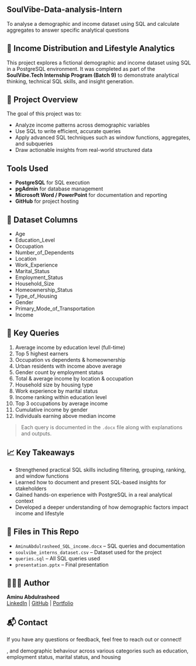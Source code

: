 ## SoulVibe-Data-analysis-Intern
 To analyse a demographic and income dataset using SQL and calculate aggregates to answer specific analytical questions

## 🧠 Income Distribution and Lifestyle Analytics

This project explores a fictional demographic and income dataset using SQL in a PostgreSQL environment. It was completed as part of the **SoulVibe.Tech Internship Program (Batch 9)** to demonstrate analytical thinking, technical SQL skills, and insight generation.

## 📁 Project Overview

The goal of this project was to:
- Analyze income patterns across demographic variables
- Use SQL to write efficient, accurate queries
- Apply advanced SQL techniques such as window functions, aggregates, and subqueries
- Draw actionable insights from real-world structured data

##  Tools Used

- **PostgreSQL** for SQL execution
- **pgAdmin** for database management
- **Microsoft Word / PowerPoint** for documentation and reporting
- **GitHub** for project hosting

## 🧩 Dataset Columns

- Age
- Education_Level
- Occupation
- Number_of_Dependents
- Location
- Work_Experience
- Marital_Status
- Employment_Status
- Household_Size
- Homeownership_Status
- Type_of_Housing
- Gender
- Primary_Mode_of_Transportation
- Income

## 📌 Key Queries

1. Average income by education level (full-time)
2. Top 5 highest earners
3. Occupation vs dependents & homeownership
4. Urban residents with income above average
5. Gender count by employment status
6. Total & average income by location & occupation
7. Household size by housing type
8. Work experience by marital status
9. Income ranking within education level
10. Top 3 occupations by average income
11. Cumulative income by gender
12. Individuals earning above median income

> Each query is documented in the `.docx` file along with explanations and outputs.

## 📈 Key Takeaways

- Strengthened practical SQL skills including filtering, grouping, ranking, and window functions
- Learned how to document and present SQL-based insights for stakeholders
- Gained hands-on experience with PostgreSQL in a real analytical context
- Developed a deeper understanding of how demographic factors impact income and lifestyle

## 📎 Files in This Repo

- `AminuAbdulrasheed_SQL_income.docx` – SQL queries and documentation
- `soulvibe_interns_dataset.csv` – Dataset used for the project
- `queries.sql` – All SQL queries used
- `presentation.pptx` – Final presentation 

## 👨🏽‍💻 Author

**Aminu Abdulrasheed**  
[LinkedIn](https://www.linkedin.com/in/aminu-abdulrasheed-747597232/) | [GitHub](https://github.com/Abdulrasheed055) | [Portfolio](https://github.com/Abdulrasheed055/Data-analyst-portfolio-)


## 📬 Contact

If you have any questions or feedback, feel free to reach out or connect!

, and demographic behaviour across various categories such as education, employment status, marital status, and housing


